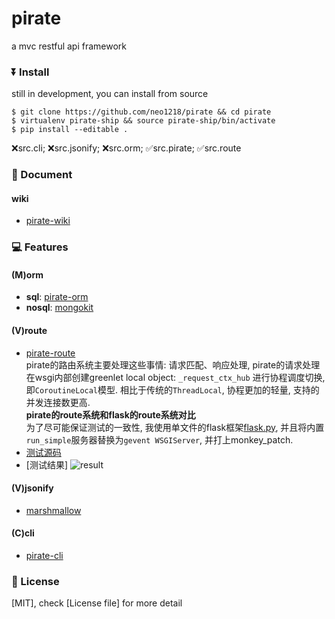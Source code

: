 # pirate
a mvc restful api framework

### ⏬  Install
still in development, you can install from source

    $ git clone https://github.com/neo1218/pirate && cd pirate
    $ virtualenv pirate-ship && source pirate-ship/bin/activate
    $ pip install --editable .

[packages]: <br>
❌src.cli; ❌src.jsonify; ❌src.orm; ✅src.pirate; ✅src.route

### 📝  Document
#### wiki
+ [pirate-wiki](https://github.com/neo1218/pirate/wiki)

### 💻  Features
#### (M)orm
+ **sql**: [pirate-orm](https://github.com/neo1218/pirate/tree/master/src/orm)
+ **nosql**: [mongokit](https://github.com/namlook/mongokit)

#### (V)route
+ [pirate-route](https://github.com/neo1218/pirate/tree/master/src/route) <br/>
pirate的路由系统主要处理这些事情: 请求匹配、响应处理,
pirate的请求处理在wsgi内部创建greenlet local object:
```_request_ctx_hub``` 进行协程调度切换, 即```CoroutineLocal```模型.
相比于传统的```ThreadLocal```, 协程更加的轻量, 支持的并发连接数更高. <br/>
**pirate的route系统和flask的route系统对比** <br/>
为了尽可能保证测试的一致性, 我使用单文件的flask框架[flask.py](https://github.com/neo1218/pirate/blob/master/examples/compares/compare_with_flask/flask.py),
并且将内置```run_simple```服务器替换为```gevent WSGIServer```,
并打上monkey_patch. <br/>
+ [测试源码](https://github.com/neo1218/pirate/tree/master/examples/compares/compare_with_flask)
+ [测试结果] ![result](https://cloud.githubusercontent.com/assets/10671733/16592762/c5d870f2-4314-11e6-9b06-2a0e0ea2c2a6.png)

#### (V)jsonify
+ [marshmallow](https://github.com/marshmallow-code/marshmallow)

#### (C)cli
+ [pirate-cli](https://github.com/neo1218/pirate/tree/master/src/cli)

### 📄  License
[MIT], check [License file] for more detail
